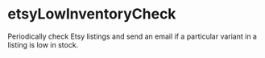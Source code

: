 # etsyLowInventoryCheck
Periodically check Etsy listings and send an email if a particular variant in a listing is low in stock.
